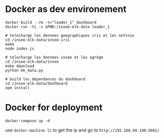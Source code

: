 # Docker as dev environement


```
docker build --rm -t="loader_1" dashboard
docker run -ti -v $PWD:/insee-elk-data loader_1
```


```
# telecharge les donnees geographiques iris et les nettoie
cd /insee-elk-data/insee-iris
make
node index.js

# telecharge les donnees insee et les agrège
cd /insee-elk-data/insee
make download
python mk_data.py

# build les dépendances du dashboard
cd /insee-elk-data/dashboard
npm install
```

# Docker for deployment

```
docker-compose up -d
```

use `docker-machine ls`  to get the ip and go to `http://192.168.99.100:5601/`



